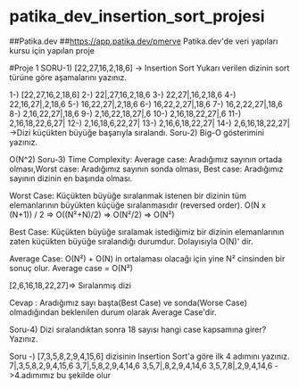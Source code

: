# patika_dev_insertion_sort_projesi
##Patika.dev ##https://app.patika.dev/pmerve
Patika.dev'de veri yapıları kursu için yapılan proje

#Proje 1
SORU-1) [22,27,16,2,18,6] -> Insertion Sort
Yukarı verilen dizinin sort türüne göre aşamalarını yazınız.

1-) [22,27,16,2,18,6]
2-) 22|,27,16,2,18,6
3-) 22,27|,16,2,18,6
4-) 22,16,27|,2,18,6
5-) 16,22,27|,2,18,6
6-) 16,22,2,27|,18,6
7-) 16,2,22,27|,18,6
8-) 2,16,22,27|,18,6
9-) 2,16,22,18,27|,6
10-) 2,16,18,22,27|,6
11-) 2,16,18,22,6,27|
12-) 2,16,18,6,22,27|
13-) 2,16,6,18,22,27|
14-) 2,6,16,18,22,27| ->Dizi küçükten büyüğe başarıyla sıralandı.
Soru-2) Big-O gösterimini yazınız.

O(N^2)
Soru-3) Time Complexity: Average case: Aradığımız sayının ortada olması,Worst case: Aradığımız sayının sonda olması, Best case: Aradığımız sayının dizinin en başında olması.

Worst Case:
Küçükten büyüğe sıralanmak istenen bir dizinin tüm elemanlarının büyükten küçüğe sıralanmasıdır (reversed order).
O(N x (N+1)) / 2 => O((N²+N)/2) => O(N²/2) => O(N²)

Best Case:
Küçükten büyüğe sıralamak istediğimiz bir dizinin elemanlarının zaten küçükten büyüğe sıralandığı durumdur.
Dolayısıyla O(N)' dir.

Average Case:
O(N²) + O(N) in ortalaması olacağı için yine N² cinsinden bir sonuç olur. Average case = O(N²)

[2,6,16,18,22,27]=> Sıralanmış dizi

Cevap : Aradığımız sayı başta(Best Case) ve sonda(Worse Case) olmadığından beklenilen durum olarak Average Case'dir.

Soru-4) Dizi sıralandıktan sonra 18 sayısı hangi case kapsamına girer? Yazınız.


Soru -) [7,3,5,8,2,9,4,15,6] dizisinin Insertion Sort'a göre ilk 4 adımını yazınız.
7|,3,5,8,2,9,4,15,6
3,7|,5,8,2,9,4,14,6
3,5,7|,8,2,9,4,14,6
3,5,7,8|,2,9,4,14,6 ->4.adımımız bu şekilde olur

